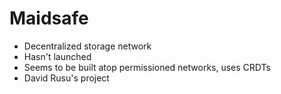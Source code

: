 # Maidsafe

* Decentralized storage network
* Hasn't launched
* Seems to be built atop permissioned networks, uses CRDTs
* David Rusu's project
